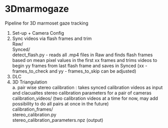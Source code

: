 # 3Dmarmogaze

Pipeline for 3D marmoset gaze tracking <br>
1. Set-up + Camera Config <br>
2. Sync videos via flash frames and trim <br>
	Raw/ <br>
	Synced/ <br>
	detect_flash.py - reads all .mp4 files in Raw and finds flash frames based on mean pixel values in the first xx frames and trims videos to begin yy frames from last flash frame and saves in Synced (xx - frames_to_check and yy  - frames_to_skip can be adjusted) <br>
3. DLC <br>
4. 3D Triangulation  <br>
	a. pair wise stereo calibration : takes synced calibration videos as input and clacualtes stereo calibration parameters for a pair of cameras <br>
	calibration_videos/  (two calibration videos at a time for now, may add possibility to do all pairs at once in the future) <br>
	calibration_frames/ <br>
	stereo_calibration.py <br>
	stereo_calibration_parameters.npz (output) 
	
	
